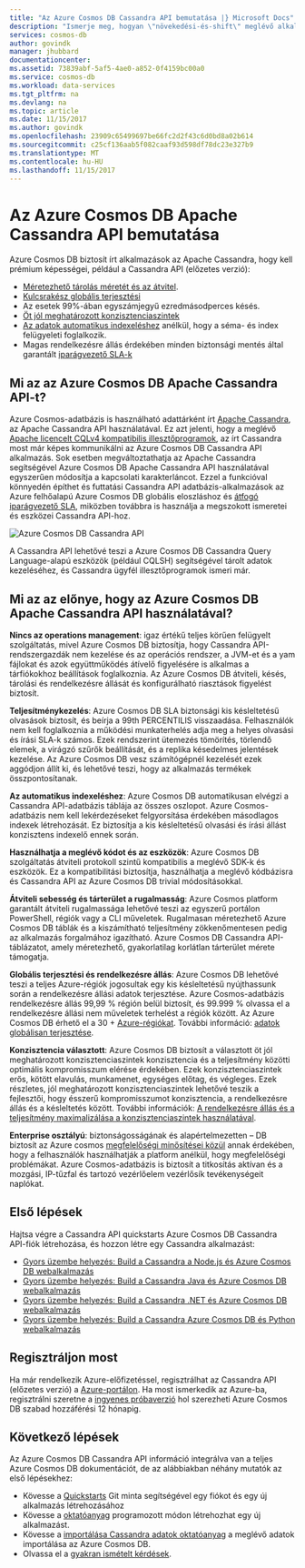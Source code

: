 ```yaml
---
title: "Az Azure Cosmos DB Cassandra API bemutatása |} Microsoft Docs"
description: "Ismerje meg, hogyan \"növekedési-és-shift\" meglévő alkalmazások Azure Cosmos Adatbázist kíván használni, és új alkalmazások Cassandra illesztőprogramok és CQL már ismeri a Cassandra API használatával."
services: cosmos-db
author: govindk
manager: jhubbard
documentationcenter: 
ms.assetid: 73839abf-5af5-4ae0-a852-0f4159bc00a0
ms.service: cosmos-db
ms.workload: data-services
ms.tgt_pltfrm: na
ms.devlang: na
ms.topic: article
ms.date: 11/15/2017
ms.author: govindk
ms.openlocfilehash: 23909c65499697be66fc2d2f43c6d0bd8a02b614
ms.sourcegitcommit: c25cf136aab5f082caaf93d598df78dc23e327b9
ms.translationtype: MT
ms.contentlocale: hu-HU
ms.lasthandoff: 11/15/2017
---
```

# <a name="introduction-to-apache-cassandra-api-for-azure-cosmos-db"></a>Az Azure Cosmos DB Apache Cassandra API bemutatása

Azure Cosmos DB biztosít írt alkalmazások az Apache Cassandra, hogy kell prémium képességei, például a Cassandra API (előzetes verzió):

* [Méretezhető tárolás méretét és az átvitel](partition-data.md).
* [Kulcsrakész globális terjesztési](distribute-data-globally.md)
* Az esetek 99%-ában egyszámjegyű ezredmásodperces késés.
* [Öt jól meghatározott konzisztenciaszintek](consistency-levels.md)
* [Az adatok automatikus indexeléshez](http://www.vldb.org/pvldb/vol8/p1668-shukla.pdf) anélkül, hogy a séma- és index felügyeleti foglalkozik. 
* Magas rendelkezésre állás érdekében minden biztonsági mentés által garantált [iparágvezető SLA-k](https://azure.microsoft.com/support/legal/sla/cosmos-db/)

## <a name="what-is-the-azure-cosmos-db-apache-cassandra-api"></a>Mi az az Azure Cosmos DB Apache Cassandra API-t?

Azure Cosmos-adatbázis is használható adattárként írt [Apache Cassandra](https://cassandra.apache.org/), az Apache Cassandra API használatával. Ez azt jelenti, hogy a meglévő [Apache licencelt CQLv4 kompatibilis illesztőprogramok](https://cassandra.apache.org/doc/latest/getting_started/drivers.html?highlight=driver), az írt Cassandra most már képes kommunikálni az Azure Cosmos DB Cassandra API alkalmazás. Sok esetben megváltoztathatja az Apache Cassandra segítségével Azure Cosmos DB Apache Cassandra API használatával egyszerűen módosítja a kapcsolati karakterláncot. Ezzel a funkcióval könnyedén építhet és futtatási Cassandra API adatbázis-alkalmazások az Azure felhőalapú Azure Cosmos DB globális eloszláshoz és [átfogó iparágvezető SLA](https://azure.microsoft.com/support/legal/sla/cosmos-db), miközben továbbra is használja a megszokott ismeretei és eszközei Cassandra API-hoz.

![Azure Cosmos DB Cassandra API](./media/cassandra-introduction/cosmosdb-cassandra.png)

A Cassandra API lehetővé teszi a Azure Cosmos DB Cassandra Query Language-alapú eszközök (például CQLSH) segítségével tárolt adatok kezeléséhez, és Cassandra ügyfél illesztőprogramok ismeri már.

## <a name="what-is-the-benefit-of-using-apache-cassandra-api-for-azure-cosmos-db"></a>Mi az az előnye, hogy az Azure Cosmos DB Apache Cassandra API használatával?

**Nincs az operations management**: igaz értékű teljes körűen felügyelt szolgáltatás, mivel Azure Cosmos DB biztosítja, hogy Cassandra API-rendszergazdák nem kezelése és az operációs rendszer, a JVM-et és a yam fájlokat és azok együttműködés átívelő figyelésére is alkalmas a tárfiókokhoz beállítások foglalkoznia. Az Azure Cosmos DB átviteli, késés, tárolási és rendelkezésre állását és konfigurálható riasztások figyelést biztosít. 

**Teljesítménykezelés**: Azure Cosmos DB SLA biztonsági kis késleltetésű olvasások biztosít, és beírja a 99th PERCENTILIS visszaadása. Felhasználók nem kell foglalkoznia a működési munkaterhelés adja meg a helyes olvasási és írási SLA-k számos. Ezek rendszerint ütemezés tömörítés, törlendő elemek, a virágzó szűrők beállítását, és a replika késedelmes jelentések kezelése. Az Azure Cosmos DB vesz számítógépnél kezelését ezek aggódjon állít ki, és lehetővé teszi, hogy az alkalmazás termékek összpontosítanak.

**Az automatikus indexeléshez**: Azure Cosmos DB automatikusan elvégzi a Cassandra API-adatbázis táblája az összes oszlopot. Azure Cosmos-adatbázis nem kell lekérdezéseket felgyorsítása érdekében másodlagos indexek létrehozását. Ez biztosítja a kis késleltetésű olvasási és írási állást konzisztens indexelő ennek során. 

**Használhatja a meglévő kódot és az eszközök**: Azure Cosmos DB szolgáltatás átviteli protokoll szintű kompatibilis a meglévő SDK-k és eszközök. Ez a kompatibilitási biztosítja, használhatja a meglévő kódbázisra és Cassandra API az Azure Cosmos DB trivial módosításokkal.

**Átviteli sebesség és tárterület a rugalmasság**: Azure Cosmos platform garantált átviteli rugalmassága lehetővé teszi az egyszerű portálon PowerShell, régiók vagy a CLI műveletek. Rugalmasan méretezhető Azure Cosmos DB táblák és a kiszámítható teljesítmény zökkenőmentesen pedig az alkalmazás forgalmához igazítható. Azure Cosmos DB Cassandra API-táblázatot, amely méretezhető, gyakorlatilag korlátlan tárterület mérete támogatja. 

**Globális terjesztési és rendelkezésre állás**: Azure Cosmos DB lehetővé teszi a teljes Azure-régiók jogosultak egy kis késleltetésű nyújthassunk során a rendelkezésre állási adatok terjesztése. Azure Cosmos-adatbázis rendelkezésre állás 99,99 % régión belül biztosít, és 99.999 % olvassa el a rendelkezésre állási nem műveletek terhelést a régiók között. Az Azure Cosmos DB érhető el a 30 + [Azure-régiókat](https://azure.microsoft.com/regions/services/). További információ: [adatok globálisan terjesztése](distribute-data-globally.md). 

**Konzisztencia választott**: Azure Cosmos DB biztosít a választott öt jól meghatározott konzisztenciaszintek konzisztencia és a teljesítmény közötti optimális kompromisszum elérése érdekében. Ezek konzisztenciaszintek erős, kötött elavulás, munkamenet, egységes előtag, és végleges. Ezek részletes, jól meghatározott konzisztenciaszintek lehetővé teszik a fejlesztői, hogy ésszerű kompromisszumot konzisztencia, a rendelkezésre állás és a késleltetés között. További információk: [A rendelkezésre állás és a teljesítmény maximalizálása a konzisztenciaszintek használatával](consistency-levels.md). 

**Enterprise osztályú**: biztonságosságának és alapértelmezetten – DB biztosít az Azure cosmos [megfelelőségi minősítései közül](https://www.microsoft.com/trustcenter) annak érdekében, hogy a felhasználók használhatják a platform anélkül, hogy megfelelőségi problémákat. Azure Cosmos-adatbázis is biztosít a titkosítás aktívan és a mozgási, IP-tűzfal és tartozó vezérlőelem vezérlősík tevékenységeit naplókat.  

## <a name="how-to-get-started"></a>Első lépések
Hajtsa végre a Cassandra API quickstarts Azure Cosmos DB Cassandra API-fiók létrehozása, és hozzon létre egy Cassandra alkalmazást:

* [Gyors üzembe helyezés: Build a Cassandra a Node.js és Azure Cosmos DB webalkalmazás](create-cassandra-nodejs.md)
* [Gyors üzembe helyezés: Build a Cassandra Java és Azure Cosmos DB webalkalmazás](create-cassandra-java.md)
* [Gyors üzembe helyezés: Build a Cassandra .NET és Azure Cosmos DB webalkalmazás](create-cassandra-dotnet.md)
* [Gyors üzembe helyezés: Build a Cassandra Azure Cosmos DB és Python webalkalmazás](create-cassandra-python.md)

## <a name="sign-up-now"></a>Regisztráljon most 

Ha már rendelkezik Azure-előfizetéssel, regisztrálhat az Cassandra API (előzetes verzió) a [Azure-portálon](https://aka.ms/cosmosdb-cassandra-signup). Ha most ismerkedik az Azure-ba, regisztrálni szeretne a [ingyenes próbaverzió](https://azure.microsoft.com/free) hol szerezheti Azure Cosmos DB szabad hozzáférési 12 hónapig.

## <a name="next-steps"></a>Következő lépések

Az Azure Cosmos DB Cassandra API információ integrálva van a teljes Azure Cosmos DB dokumentációt, de az alábbiakban néhány mutatók az első lépésekhez:

* Kövesse a [Quickstarts](create-cassandra-nodejs.md) Git minta segítségével egy fiókot és egy új alkalmazás létrehozásához
* Kövesse a [oktatóanyag](tutorial-develop-cassandra-java.md) programozott módon létrehozhat egy új alkalmazást.
* Kövesse a [importálása Cassandra adatok oktatóanyag](cassandra-import-data.md) a meglévő adatok importálása az Azure Cosmos DB.
* Olvassa el a [gyakran ismételt kérdések](faq.md#cassandra).
